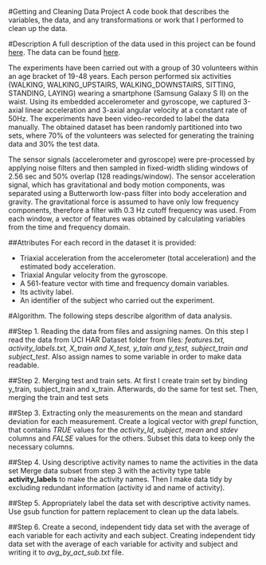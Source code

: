 #Getting and Cleaning Data Project
A code book that describes the variables, the data, and any transformations or work that I performed to clean up 
the data.

#Description 
A full description of the data used in this project can be found [here](http://archive.ics.uci.edu/ml/datasets/Human+Activity+Recognition+Using+Smartphones).
The data can be found [here](https://d396qusza40orc.cloudfront.net/getdata%2Fprojectfiles%2FUCI%20HAR%20Dataset.zip ).

The experiments have been carried out with a group of 30 volunteers within an age bracket of 19-48 years. Each person performed six activities (WALKING, WALKING_UPSTAIRS, WALKING_DOWNSTAIRS, SITTING, STANDING, LAYING) wearing a smartphone (Samsung Galaxy S II) on the waist. Using its embedded accelerometer and gyroscope, we captured 3-axial linear acceleration and 3-axial angular velocity at a constant rate of 50Hz. The experiments have been video-recorded to label the data manually. The obtained dataset has been randomly partitioned into two sets, where 70% of the volunteers was selected for generating the training data and 30% the test data.

The sensor signals (accelerometer and gyroscope) were pre-processed by applying noise filters and then sampled in fixed-width sliding windows of 2.56 sec and 50% overlap (128 readings/window). The sensor acceleration signal, which has gravitational and body motion components, was separated using a Butterworth low-pass filter into body acceleration and gravity. The gravitational force is assumed to have only low frequency components, therefore a filter with 0.3 Hz cutoff frequency was used. From each window, a vector of features was obtained by calculating variables from the time and frequency domain.

##Attributes
For each record in the dataset it is provided:
<ul>
<li>Triaxial acceleration from the accelerometer (total acceleration) and the estimated body acceleration.</li>
<li>Triaxial Angular velocity from the gyroscope.</li>
<li>A 561-feature vector with time and frequency domain variables.</li>
<li>Its activity label.</li>
<li>An identifier of the subject who carried out the experiment.</li>
</ul>

#Algorithm.
The following steps describe algorithm of data analysis.

##Step 1. Reading the data from files and assigning names.
On this step I read the data from UCI HAR Dataset folder from files: *features.txt, activity_labels.txt, X_train and X_test, y_tain and y_test, subject_train and subject_test*. 
Also assign names to some variable in order to make data readable.

##Step 2. Merging test and train sets.
At first I create train set by binding y_train, subject_train and x_train. Afterwards, do the same for test set. Then, merging the train and test sets

##Step 3. Extracting only the measurements on the mean and standard deviation for each measurement.
Create a logical vector with *grepl* function, that contains *TRUE* values for the *activity_Id*, *subject*, *mean* and *stdev* columns and *FALSE* values for the others. Subset this data to keep only the necessary columns.

##Step 4. Using descriptive activity names to name the activities in the data set
Merge data subset from step 3 with the activity type table **activity_labels** to make the activity names.
Then I make data tidy by excluding redundant information (activity id and name of activity).

##Step 5. Appropriately label the data set with descriptive activity names.
Use gsub function for pattern replacement to clean up the data labels.

##Step 6. Create a second, independent tidy data set with the average of each variable for each activity and each subject.
Creating  independent tidy data set with the average of each variable for activity and subject and writing it to *avg_by_act_sub.txt* file.
